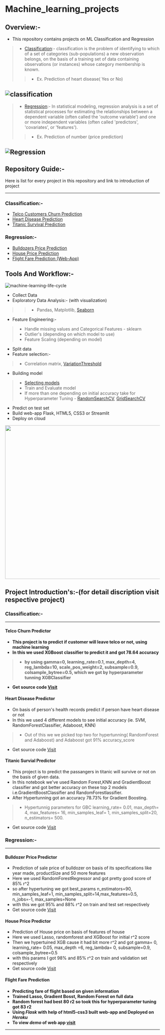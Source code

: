 # Machine_learning_projects

## Overview:-
* This repository contains projects on ML Classification and Regression
>* [Classification](https://en.wikipedia.org/wiki/Statistical_classification):-  classification is the problem of identifying to which of a set of categories (sub-populations) a new observation belongs, 
on the basis of a training set of data containing observations (or instances) whose category membership is known.
>>* Ex. Prediction of heart disease( Yes or No)

![classification](https://user-images.githubusercontent.com/75840165/109419751-04d5c900-79f5-11eb-93b6-004d2875116b.png)
------------------------------------------------------------------

>* [Regression](https://en.wikipedia.org/wiki/Regression_analysis):- In statistical modeling, regression analysis is a set of statistical processes for estimating the relationships between a dependent 
variable (often called the 'outcome variable') and one or more independent variables (often called 'predictors', 'covariates', or 'features').
>>* Ex. Prediction of number (price prediction)

![Regression](https://user-images.githubusercontent.com/75840165/109419745-ff787e80-79f4-11eb-9f1d-55646eb0dce8.png)
--------------------------------------------------

## Repository Guide:-
Here is list for every project in this repository and link to introduction of project

--------------------------------------------------
### Classification:-
* <a href='#Telco-churn'>Telco Customers Churn Prediction</a>
* <a href="#Heart-dis">Heart Disease Prediction</a>
* <a href="#Titanic">Titanic Survival Prediction</a>

### Regression:-
* <a href='#Bulldozers'>Bulldozers Price Prediction<a>
* <a href="#House-price">House Price Prediction</a>
* <a href="#Flight-fare">Flight Fare Prediction (Web-App)</a>

## Tools And Workflow:-

![machine-learning-life-cycle](https://user-images.githubusercontent.com/75840165/114572787-6dbb8c80-9c95-11eb-8865-d8bf0d677f68.png)

* Collect Data
* Exploratory Data Analysis:- (with visualization)
>>* Pandas, Matplotlib, [Seaborn](https://seaborn.pydata.org/)
* Feature Engineering:-
>* Handle missing values and Categorical Features - sklearn
>* Outlier's (depending on which model to use)
>* Feature Scaling (depending on model)
* Split data
* Feature selection:-
>* Correlation matrix, [VariationThreshold](https://scikit-learn.org/stable/modules/generated/sklearn.feature_selection.VarianceThreshold.html)
* Building model 
>* [Selecting models](https://scikit-learn.org/stable/tutorial/machine_learning_map/index.html)
>* Train and Evaluate model
>* If more than one depending on initial accuracy take for Hyperparameter Tuning - [RandomSearchCV](https://scikit-learn.org/stable/modules/generated/sklearn.model_selection.RandomizedSearchCV.html#sklearn.model_selection.RandomizedSearchCV), [GridSearchCV](https://scikit-learn.org/stable/modules/generated/sklearn.model_selection.GridSearchCV.html)
* Predict on test set
* Build web-app Flask, HTML5, CSS3 or Streamlit
* Deploy on cloud

<img src="https://user-images.githubusercontent.com/75840165/109416819-79553b80-79e6-11eb-9b75-a0861894af1c.png" height=500, width=700/>

## Project Introduction's:-(for detail discription visit respective project)

### Classification:-
-----------------------------------------------
<h4 id='Telco-churn'>Telco Churn Predictor<h4>

* This project is to predict if customer will leave telco or not, using machine learning
* In this we used XGBoost classifier to predict it and got 78.64 accuracy
>* by using  gamma=0, learning_rate=0.1, max_depth=4, reg_lambda=10, scale_pos_weight=2, subsample=0.9, colsample_bytree=0.5, which we got by hyperparameter tunning XGBClassifier
* Get source code [Visit][Telco-churn]

<h4 id='Heart-dis'> Heart Disease Predictor</h4>

* On basis of person's health records predict if person have heart disease or not
* In this we used 4 different models to see initial accuracy (ie. SVM, RandomForestClassifier, Adaboost, KNN)
>* Out of this we we picked top two for hypertunning( RandomForest and Adaboost) and Adaboost got 91% accuracy_score
* Get source code [Visit][Heart-dis]

<h4 id='Titanic'> Titanic Survial Predictor</h4>

* This project is to predict the passangers in titanic will survive or not on the basis of given data.
* In this notebook we've used Random Forest,KNN and GradientBoost classifier and got better accuracy on these top 2 models i.e.GradientBoostClassifier and RandomForestlassifier.
* After Hypertunning got an accuracy 78.73% for Gradient Boosting.
>* Hypertunnig parameters for GBC learning_rate= 0.01, max_depth= 4, max_features= 16, min_samples_leaf= 1, min_samples_split=20, n_estimators= 500.
* Get source code [Visit][Titanic]

### Regression:-
------------------------------------------------------------------
<h4 id='Bulldozers'> Bulldozer Price Predictor</h4> 

* Prediction of sale price of bulldozer on basis of its specifications like year made, productSize and 50 more features 
* Here we used RandomForestRegressor and got pretty good score of 85% r^2 
* so after hypertuning we got best_params n_estimators=90, min_samples_leaf=1, min_samples_split=14,max_features=0.5, n_jobs=-1, max_samples=None 
* with this we got 95% and 88% r^2 on train and test set respectively
* Get source code [Visit][Bulldozers]


<h4 id='House-price'> House Price Predictor</h4>

* Prediction of House price on basis of features of house
* Here we used Lasso, randomforest and XGBoost for initial r^2 score
* Then we hypertuined XGB cause it had bit more r^2 and got gamma= 0, learning_rate= 0.05, max_depth =6, reg_lambda= 0, subsample=0.9, colsample_bytree=0.5
* with this params I got 98% and 85% r^2 on train and validation set respectively
* Get source code [Visit][House-price]


<h4 id='Flight-fare'> Flight Fare Prediction <h4>

* Predicting fare of flight based on given information
* Trained Lasso, Gradient Bosst, Random Forest on full data
* Random forest had best 80 r2 so took this for hyperparameter tuning got 83 r2
* Using ***Flask*** with help of html5-css3 built web-app and Deployed on ***Heroku***
* To view ***demo*** of web app [visit][Flight-fare]
  

-------------------------------------------------------------------------------------------------------------------------------------------------------------------------







<!-- Classification Links-->
[Telco-churn]: https://github.com/AdiShirsath/Machine_learning_projects/tree/main/Classification_Problems/Telco_churn_prediction
[Titanic]: https://github.com/AdiShirsath/Machine_learning_projects/tree/main/Classification_Problems/Titanic_Survival_prediction
[Heart-dis]: https://github.com/AdiShirsath/Machine_learning_projects/tree/main/Classification_Problems/Prediction_of_heart_disease

<!-- regression Links-->
[Bulldozers]: https://github.com/AdiShirsath/Machine_learning_projects/tree/main/Regression_Problems/Bulldozers_price_prediction_project
[House-price]: https://github.com/AdiShirsath/Machine_learning_projects/tree/main/Regression_Problems/House_price_prediction
[Flight-fare]: https://github.com/AdiShirsath/Machine_learning_projects/tree/main/Regression_Problems/Flight_Fare_Prediction
